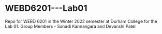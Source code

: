 # WEBD6201---Lab01
Repo for WEBD 6201 in the Winter 2022 semester at Durham College for the Lab 01.
Group Members - Sonadi Kannangara and Devanshi Patel
